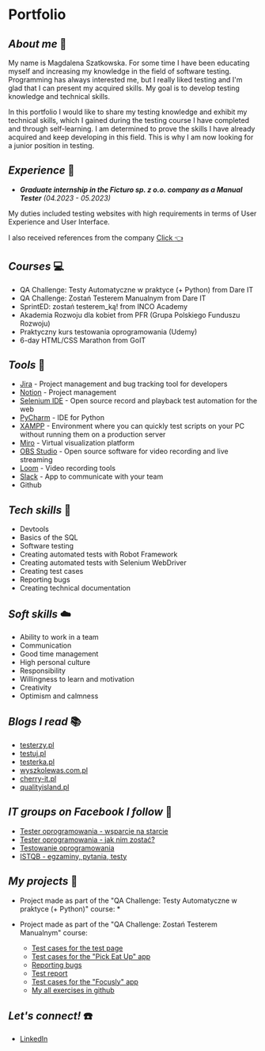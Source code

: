 # Portfolio

## _**About me**_ :raising_hand:

My name is Magdalena Szatkowska. For some time I have been educating myself and increasing my knowledge in the field of software testing. Programming has always interested me, but I really liked testing and I'm glad that I can present my acquired skills. My goal is to develop testing knowledge and technical skills.

In this portfolio I would like to share my testing knowledge and exhibit my technical skills, which I gained during the testing course I have completed and through self-learning. I am determined to prove the skills I have already acquired and keep developing in this field. This is why I am now looking for a junior position in testing.

## _**Experience**_ :briefcase:
* _**Graduate internship in the Ficturo sp. z o.o. company as a Manual Tester**_ _(04.2023 - 05.2023)_

My duties included testing websites with high requirements in terms of User Experience and User Interface.

I also received references from the company [Click :point_left:](https://github.com/szatmagda/Portfolio/files/11847801/Referencje_Ficturo_MSz-podpis.pdf)




## _**Courses**_ :computer:
* QA Challenge: Testy Automatyczne w praktyce (+ Python) from Dare IT
* QA Challenge: Zostań Testerem Manualnym from Dare IT
* SprintED: zostań testerem_ką! from INCO Academy
* Akademia Rozwoju dla kobiet from PFR (Grupa Polskiego Funduszu Rozwoju)
* Praktyczny kurs testowania oprogramowania (Udemy)
* 6-day HTML/CSS Marathon from GoIT

## _**Tools**_ :hammer:
* [Jira](https://www.atlassian.com/pl/software/jira) - Project management and bug tracking tool for developers
* [Notion](https://www.notion.so/) - Project management
* [Selenium IDE](https://www.selenium.dev/selenium-ide/) - Open source record and playback test automation for the web
* [PyCharm](https://www.jetbrains.com/pycharm/) - IDE for Python
* [XAMPP](https://www.apachefriends.org/pl/index.html) - Environment where you can quickly test scripts on your PC without running them on a production server
* [Miro](https://miro.com/pl/) - Virtual visualization platform
* [OBS Studio](https://obsproject.com/) - Open source software for video recording and live streaming
* [Loom](https://www.loom.com/) - Video recording tools
* [Slack](https://slack.com/) - App to communicate with your team
* Github

## _**Tech skills**_ :electric_plug:
* Devtools
* Basics of the SQL
* Software testing
* Creating automated tests with Robot Framework
* Creating automated tests with Selenium WebDriver
* Creating test cases
* Reporting bugs
* Creating technical documentation

## _**Soft skills**_ :cloud:
* Ability to work in a team
* Communication
* Good time management 
* High personal culture
* Responsibility
* Willingness to learn and motivation 
* Creativity
* Optimism and calmness

## _**Blogs I read**_ :books:
* [testerzy.pl](https://testerzy.pl/)
* [testuj.pl](https://testuj.pl/blog/)
* [testerka.pl](https://testerka.pl/)
* [wyszkolewas.com.pl](https://www.wyszkolewas.com.pl/blog/)
* [cherry-it.pl](http://cherry-it.pl/)
* [qualityisland.pl](https://qualityisland.pl/blog/)

## _**IT groups on Facebook I follow**_ :eyes:
* [Tester oprogramowania - wsparcie na starcie](https://www.facebook.com/groups/testeroprogramowania)
* [Tester oprogramowania - jak nim zostać?](https://www.facebook.com/groups/jakzostactesterem)
* [Testowanie oprogramowania](https://www.facebook.com/groups/TestowanieOprogramowania)
* [ISTQB - egzaminy, pytania, testy](https://www.facebook.com/groups/194288250951242)

## _**My projects**_ :pushpin:
* Project made as part of the "QA Challenge: Testy Automatyczne w praktyce (+ Python)" course:
  * 
  
* Project made as part of the "QA Challenge: Zostań Testerem Manualnym" course:
  * [Test cases for the test page](https://docs.google.com/document/d/1Ew3WCGkK52X4O8Q4Zw2aGHrdqhJxvb8bIOtCINYRefU/edit?usp=share_link)
  * [Test cases for the "Pick Eat Up" app](https://docs.google.com/document/d/1F0SsL56qSDqwhe6dDyrb8qbnxSuvSQJPIIOTEE8LO_k/edit?usp=share_link)
  * [Reporting bugs](https://docs.google.com/document/d/13DG-gMUyzZdD5VKnJMifGyB24nWvbXdLTLegalrgQqA/edit?usp=share_link)
  * [Test report](https://docs.google.com/document/d/1tuYiqVfw2PuA2bivXCv-o66wrgU4MW7A20bNwLsPCo4/edit?usp=share_link)
  * [Test cases for the "Focusly" app](https://docs.google.com/document/d/1dZ4DXeBr2F1VGq5zSH0PN6kD84r7dj_oG-3JA5Cwxk8/edit?usp=share_link)
  * [My all exercises in github](https://github.com/szatmagda/challenge_portfolio_Magda)

## _**Let's connect!**_ :phone:
* [LinkedIn](https://www.linkedin.com/in/magdalena-szatkowska02/)
